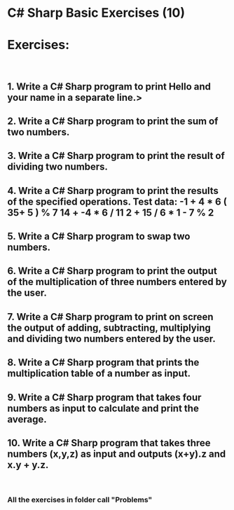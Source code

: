# C# Sharp Basic Exercises (10)
 
<h1>Exercises: </h1>
<br>
<h2>1. Write a C# Sharp program to print Hello and your name in a separate line.></h2>
<h2>2. Write a C# Sharp program to print the sum of two numbers.</h2>
<h2>3. Write a C# Sharp program to print the result of dividing two numbers.</h2>
<h2>4. Write a C# Sharp program to print the results of the specified operations.
Test data:
-1 + 4 * 6
( 35+ 5 ) % 7
14 + -4 * 6 / 11
2 + 15 / 6 * 1 - 7 % 2
</h2>
<h2>5. Write a C# Sharp program to swap two numbers.</h2>
<h2>6. Write a C# Sharp program to print the output of the multiplication of three numbers entered by the user.</h2>
<h2>7. Write a C# Sharp program to print on screen the output of adding, subtracting, multiplying and dividing two numbers entered by the user.</h2>
<h2>8. Write a C# Sharp program that prints the multiplication table of a number as input.</h2>
<h2>9. Write a C# Sharp program that takes four numbers as input to calculate and print the average.</h2>
<h2>10. Write a C# Sharp program that takes three numbers (x,y,z) as input and outputs (x+y).z and x.y + y.z.</h2>

<br>
<h3>All the exercises in folder call "Problems"</h3>
